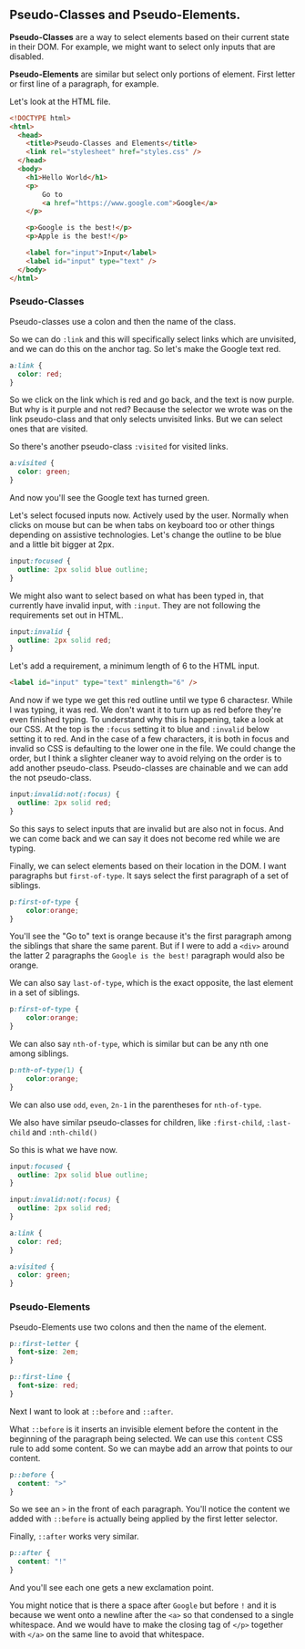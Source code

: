 ## Pseudo-Classes and Pseudo-Elements.

__Pseudo-Classes__ are a way to select elements based on their current state in their DOM. For example, we might want to select only inputs that are disabled.

__Pseudo-Elements__ are similar but select only portions of element. First letter or first line of a paragraph, for example.

Let's look at the HTML file.

```html
<!DOCTYPE html>
<html>
  <head>
    <title>Pseudo-Classes and Elements</title>
    <link rel="stylesheet" href="styles.css" />
  </head>
  <body>
    <h1>Hello World</h1>
    <p>
        Go to
        <a href="https://www.google.com">Google</a>
    </p>

    <p>Google is the best!</p>
    <p>Apple is the best!</p>

    <label for="input">Input</label>
    <label id="input" type="text" />
  </body>
</html>
```

### Pseudo-Classes

Pseudo-classes use a colon and then the name of the class.

So we can do `:link` and this will specifically select links which are unvisited, and we can do this on the anchor tag. So let's make the Google text red.

```css
a:link {
  color: red;
}
```

So we click on the link which is red and go back, and the text is now purple. But why is it purple and not red? Because the selector we wrote was on the link pseudo-class and that only selects unvisited links. But we can select ones that are visited.

So there's another pseudo-class `:visited` for visited links.

```css
a:visited {
  color: green;
}
```

And now you'll see the Google text has turned green.

Let's select focused inputs now. Actively used by the user. Normally when clicks on mouse but can be when tabs on keyboard too or other things depending on assistive technologies. Let's change the outline to be blue and a little bit bigger at 2px.

```css
input:focused {
  outline: 2px solid blue outline;
}
```

We might also want to select based on what has been typed in, that currently have invalid input, with `:input`. They are not following the requirements set out in HTML.

```css
input:invalid {
  outline: 2px solid red;
}
```

Let's add a requirement, a minimum length of 6 to the HTML input.

```html
<label id="input" type="text" minlength="6" />
```

And now if we type we get this red outline until we type 6 charactesr. While I was typing, it was red. We don't want it to turn up as red before they're even finished typing. To understand why this is happening, take a look at our CSS. At the top is the `:focus` setting it to blue and `:invalid` below setting it to red. And in the case of a few characters, it is both in focus and invalid so CSS is defaulting to the lower one in the file. We could change the order, but I think a slighter cleaner way to avoid relying on the order is to add another pseudo-class. Pseudo-classes are chainable and we can add the not pseudo-class.

```css
input:invalid:not(:focus) {
  outline: 2px solid red;
}
```

So this says to select inputs that are invalid but are also not in focus. And we can come back and we can say it does not become red while we are typing.

Finally, we can select elements based on their location in the DOM. I want paragraphs but `first-of-type`. It says select the first paragraph of a set of siblings.

```css
p:first-of-type {
    color:orange;
}
```

You'll see the "Go to" text is orange because it's the first paragraph among the siblings that share the same parent. But if I were to add a `<div>` around the latter 2 paragraphs the `Google is the best!` paragraph would also be orange.

We can also say `last-of-type`, which is the exact opposite, the last element in a set of siblings.

```css
p:first-of-type {
    color:orange;
}
```

We can also say `nth-of-type`, which is similar but can be any nth one among siblings.

```css
p:nth-of-type(1) {
    color:orange;
}
```

We can also use `odd`, `even`, `2n-1` in the parentheses for `nth-of-type`.

We also have similar pseudo-classes for children, like `:first-child`, `:last-child` and `:nth-child()`


So this is what we have now.

```css
input:focused {
  outline: 2px solid blue outline;
}

input:invalid:not(:focus) {
  outline: 2px solid red;
}

a:link {
  color: red;
}

a:visited {
  color: green;
}
```

### Pseudo-Elements

Pseudo-Elements use two colons and then the name of the element.

```css
p::first-letter {
  font-size: 2em;
}

p::first-line {
  font-size: red;
}
```

Next I want to look at `::before` and `::after`.

What `::before` is it inserts an invisible element before the content in the beginning of the paragraph being selected. We can use this `content` CSS rule to add some content. So we can maybe add an arrow that points to our content.

```css
p::before {
  content: ">"
}
```

So we see an `>` in the front of each paragraph. You'll notice the content we added with `::before` is actually being applied by the first letter selector.


Finally, `::after` works very similar.

```css
p::after {
  content: "!"
}
```

And you'll see each one gets a new exclamation point.

You might notice that is there a space after `Google` but before `!` and it is because we went onto a newline after the `<a>` so that condensed to a single whitespace. And we would have to make the closing tag of `</p>` together with `</a>` on the same line to avoid that whitespace.
